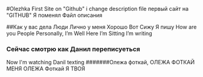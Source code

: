 #Olezhka
First Site on "Github"
i change description file
первый сайт на "GITHUB"
Я поменял Файл описания 

##Как у вас дела Люди 
Лично у меня Хорошо Вот Сижу Я пишу 
How are you People
Personally, I’m Well Here I’m Sitting I’m writing

### Сейчас смотрю как Данил переписуеться 
Now I'm watching Danil texting
#######Олежа фоткай, ОЛЕЖА ФОТКАЙ МЕНЯ
ОЛЕЖА Фоткай Я ТВОЯ 